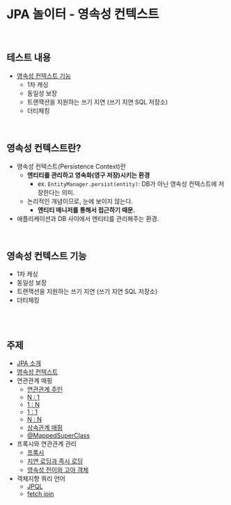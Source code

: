 # JPA 놀이터 - 영속성 컨텍스트

<br>

## 테스트 내용
* [영속성 컨텍스트 기능](./src/test/java/com/binghe/PersistenceContextTest.java)
    * 1차 캐싱
    * 동일성 보장
    * 트랜잭션을 지원하는 쓰기 지연 (쓰기 지연 SQL 저장소)
    * 더티체킹

<br>

## 영속성 컨텍스트란?
* 영속성 컨텍스트(Persistence Context)란
    * **엔티티를 관리하고 영속화(영구 저장)시키는 환경**
        * ex. `EntityManager.persist(entity)`: DB가 아닌 영속성 컨텍스트에 저장한다는 의미.
    * 논리적인 개념이므로, 눈에 보이지 않는다.
        * **엔티티 매니저를 통해서 접근하기 때문.**
* 애플리케이션과 DB 사이에서 엔티티를 관리해주는 환경.

<br>

## 영속성 컨텍스트 기능
* 1차 캐싱
* 동일성 보장
* 트랜잭션을 지원하는 쓰기 지연 (쓰기 지연 SQL 저장소)
* 더티체킹

<br>


<br>

## 주제
- [JPA 소개](./docs/README.md)
- [영속성 컨텍스트](https://github.com/binghe819/jpa-learning-sandbox/tree/persistence-context)
- 연관관계 매핑
    - [연관관계 주인](https://github.com/binghe819/jpa-learning-sandbox/tree/relation-mapping-owner-of-relationship)
    - [N : 1](https://github.com/binghe819/jpa-learning-sandbox/tree/relation-mapping-N-1)
    - [1 : N](https://github.com/binghe819/jpa-learning-sandbox/tree/relation-mapping-1-N)
    - [1 : 1](https://github.com/binghe819/jpa-learning-sandbox/tree/relation-mapping-1-1)
    - [N : N](https://github.com/binghe819/jpa-learning-sandbox/tree/relation-mapping-N-N)
    - [상속관계 매핑](https://github.com/binghe819/jpa-learning-sandbox/tree/relation-mapping-abstract)
    - [@MappedSuperClass](https://github.com/binghe819/jpa-learning-sandbox/tree/relation-mapping-mappedsuperclass)
- 프록시와 연관관계 관리
    - [프록시](https://github.com/binghe819/jpa-learning-sandbox/tree/proxy)
    - [지연 로딩과 즉시 로딩](https://github.com/binghe819/jpa-learning-sandbox/tree/proxy-lazy-and-eager)
    - [영속성 전이와 고아 객체](https://github.com/binghe819/jpa-learning-sandbox/tree/cascade)
- 객체지향 쿼리 언어
    - [JPQL](https://github.com/binghe819/jpa-learning-sandbox/tree/query-jpql)
    - [fetch join](https://github.com/binghe819/jpa-learning-sandbox/tree/query-fetch-join)

